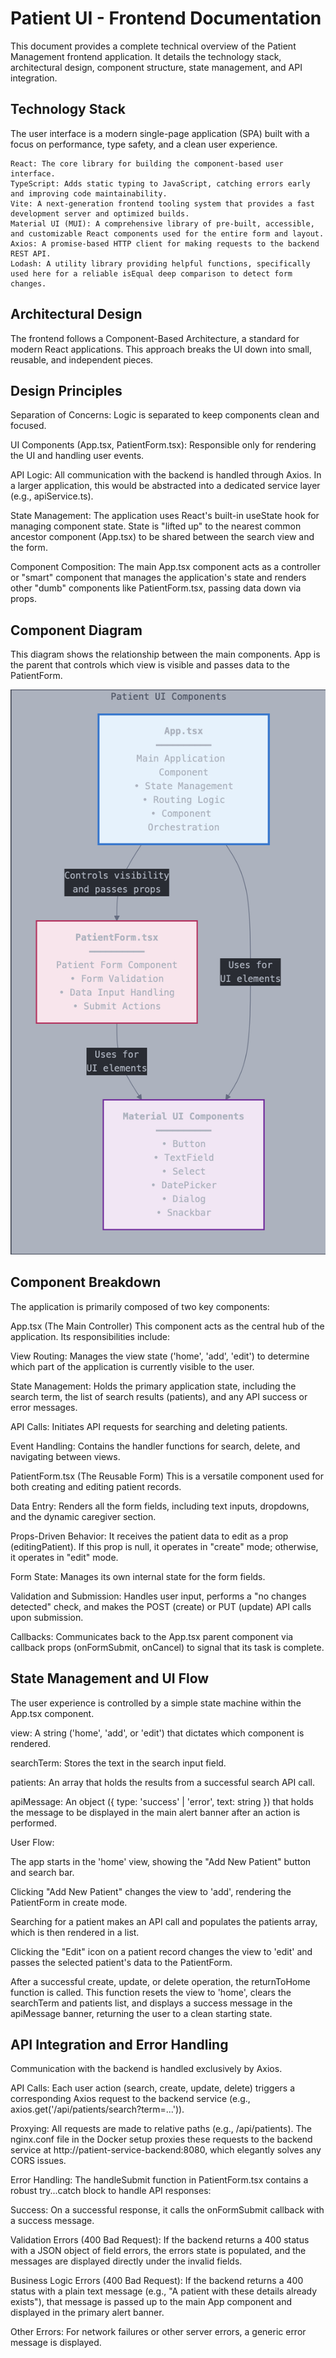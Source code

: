 # Patient UI - Frontend Documentation
This document provides a complete technical overview of the Patient Management frontend application. It details the technology stack, architectural design, component structure, state management, and API integration.

## Technology Stack
The user interface is a modern single-page application (SPA) built with a focus on performance, type safety, and a clean user experience.

```
React: The core library for building the component-based user interface.
TypeScript: Adds static typing to JavaScript, catching errors early and improving code maintainability.
Vite: A next-generation frontend tooling system that provides a fast development server and optimized builds.
Material UI (MUI): A comprehensive library of pre-built, accessible, and customizable React components used for the entire form and layout.
Axios: A promise-based HTTP client for making requests to the backend REST API.
Lodash: A utility library providing helpful functions, specifically used here for a reliable isEqual deep comparison to detect form changes.
```

## Architectural Design
The frontend follows a Component-Based Architecture, a standard for modern React applications. This approach breaks the UI down into small, reusable, and independent pieces.

## Design Principles
Separation of Concerns: Logic is separated to keep components clean and focused.

UI Components (App.tsx, PatientForm.tsx): Responsible only for rendering the UI and handling user events.

API Logic: All communication with the backend is handled through Axios. In a larger application, this would be abstracted into a dedicated service layer (e.g., apiService.ts).

State Management: The application uses React's built-in useState hook for managing component state. State is "lifted up" to the nearest common ancestor component (App.tsx) to be shared between the search view and the form.

Component Composition: The main App.tsx component acts as a controller or "smart" component that manages the application's state and renders other "dumb" components like PatientForm.tsx, passing data down via props.

## Component Diagram
This diagram shows the relationship between the main components. App is the parent that controls which view is visible and passes data to the PatientForm.

![alt text](ui-component.png)

## Component Breakdown
The application is primarily composed of two key components:

App.tsx (The Main Controller)
This component acts as the central hub of the application. Its responsibilities include:

View Routing: Manages the view state ('home', 'add', 'edit') to determine which part of the application is currently visible to the user.

State Management: Holds the primary application state, including the search term, the list of search results (patients), and any API success or error messages.

API Calls: Initiates API requests for searching and deleting patients.

Event Handling: Contains the handler functions for search, delete, and navigating between views.

PatientForm.tsx (The Reusable Form)
This is a versatile component used for both creating and editing patient records.

Data Entry: Renders all the form fields, including text inputs, dropdowns, and the dynamic caregiver section.

Props-Driven Behavior: It receives the patient data to edit as a prop (editingPatient). If this prop is null, it operates in "create" mode; otherwise, it operates in "edit" mode.

Form State: Manages its own internal state for the form fields.

Validation and Submission: Handles user input, performs a "no changes detected" check, and makes the POST (create) or PUT (update) API calls upon submission.

Callbacks: Communicates back to the App.tsx parent component via callback props (onFormSubmit, onCancel) to signal that its task is complete.

## State Management and UI Flow
The user experience is controlled by a simple state machine within the App.tsx component.

view: A string ('home', 'add', or 'edit') that dictates which component is rendered.

searchTerm: Stores the text in the search input field.

patients: An array that holds the results from a successful search API call.

apiMessage: An object ({ type: 'success' | 'error', text: string }) that holds the message to be displayed in the main alert banner after an action is performed.

User Flow:

The app starts in the 'home' view, showing the "Add New Patient" button and search bar.

Clicking "Add New Patient" changes the view to 'add', rendering the PatientForm in create mode.

Searching for a patient makes an API call and populates the patients array, which is then rendered in a list.

Clicking the "Edit" icon on a patient record changes the view to 'edit' and passes the selected patient's data to the PatientForm.

After a successful create, update, or delete operation, the returnToHome function is called. This function resets the view to 'home', clears the searchTerm and patients list, and displays a success message in the apiMessage banner, returning the user to a clean starting state.

## API Integration and Error Handling
Communication with the backend is handled exclusively by Axios.

API Calls: Each user action (search, create, update, delete) triggers a corresponding Axios request to the backend service (e.g., axios.get('/api/patients/search?term=...')).

Proxying: All requests are made to relative paths (e.g., /api/patients). The nginx.conf file in the Docker setup proxies these requests to the backend service at http://patient-service-backend:8080, which elegantly solves any CORS issues.

Error Handling: The handleSubmit function in PatientForm.tsx contains a robust try...catch block to handle API responses:

Success: On a successful response, it calls the onFormSubmit callback with a success message.

Validation Errors (400 Bad Request): If the backend returns a 400 status with a JSON object of field errors, the errors state is populated, and the messages are displayed directly under the invalid fields.

Business Logic Errors (400 Bad Request): If the backend returns a 400 status with a plain text message (e.g., "A patient with these details already exists"), that message is passed up to the main App component and displayed in the primary alert banner.

Other Errors: For network failures or other server errors, a generic error message is displayed.
